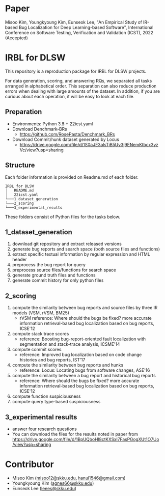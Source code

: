 # Paper
Misoo Kim, Youngkyoung Kim, Eunseok Lee, "An Empirical Study of IR-based Bug Localization for Deep Learning-based Software", International Conference on Software Testing, Verification and Validation (ICST), 2022 (Accepted) 

# IRBL for DLSW
This repository is a reproduction package for IRBL for DLSW projects.

For data generation, scoring, and answering RQs, we separated all tasks arranged in alphabetical order. This separation can also reduce production errors when dealing with large amounts of the dataset. In addition, if you are curious about each operation, it will be easy to look at each file.

## Preparation
- Environments: Python 3.8 + 22icst.yaml
- Download Denchmark-BRs
    - https://github.com/RosePasta/Denchmark_BRs
- Download Commit/hunk dataset generated by Locus
    - https://drive.google.com/file/d/1S0aJE3alsTjB5Uy3j9ENemKtbcx3yzVc/view?usp=sharing

## Structure
Each folder information is provided on Readme.md of each folder.

```
IRBL for DLSW
│   README.md
│   22icst.yaml
└───1_dataset_generation
└───2_scoring
└───3_experimental_results
```

These folders consist of Python files for the tasks below.

## 1_dataset_generation
1) download git repository and extract released versions
2) generate bug reports and search space (both source files and functions)
3) extract specific textual information by regular expression and HTML header
4) preprocess the bug report for query
5) preprocess source files/functions for search space
6) generate ground truth files and functions
7) generate commit history for only python files

## 2_scoring
1) compute the similarity between bug reports and source files by three IR models (VSM, rVSM, BM25)
    - rVSM reference: Where should the bugs be fixed? more accurate information retrieval-based bug localization based on bug reports, ICSE'12
2) compute stack trace scores
    - reference: Boosting bug-report-oriented fault localization with segmentation and stack-trace analysis, ICSME'14
3) compute commit scores
    - reference: Improved bug localization based on code change histories and bug reports, IST'17
4) compute the similarity between bug reports and hunks
    - reference: Locus: Locating bugs from software changes, ASE'16
5) compute the similarity between a bug report and historical bug reports
    - reference: Where should the bugs be fixed? more accurate information retrieval-based bug localization based on bug reports, ICSE'12
6) compute function suspiciousness
7) compute query type-based suspiciousness

## 3_experimental results
- answer four research questions
- You can download the files for the results noted in paper from https://drive.google.com/file/d/1BpUQboHl8ctKXSxI7FasPGogXUt1O7Uo/view?usp=sharing


# Contributor
- Misoo Kim (misoo12@skku.edu, hanul1546@gmail.com)
- Youngkyoung Kim (agnes66@skku.edu)
- Eunseok Lee (leees@skku.edu)
